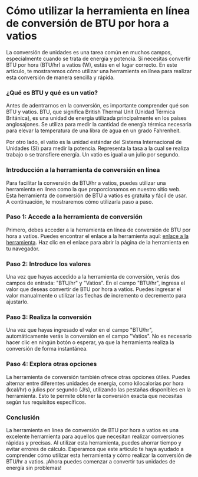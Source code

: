 Cómo utilizar la herramienta en línea de conversión de BTU por hora a vatios
============================================================================

La conversión de unidades es una tarea común en muchos campos, especialmente cuando se trata de energía y potencia. Si necesitas convertir BTU por hora (BTU/hr) a vatios (W), estás en el lugar correcto. En este artículo, te mostraremos cómo utilizar una herramienta en línea para realizar esta conversión de manera sencilla y rápida.

###  ¿Qué es BTU y qué es un vatio? 

Antes de adentrarnos en la conversión, es importante comprender qué son BTU y vatios. BTU, que significa British Thermal Unit (Unidad Térmica Británica), es una unidad de energía utilizada principalmente en los países anglosajones. Se utiliza para medir la cantidad de energía térmica necesaria para elevar la temperatura de una libra de agua en un grado Fahrenheit.

Por otro lado, el vatio es la unidad estándar del Sistema Internacional de Unidades (SI) para medir la potencia. Representa la tasa a la cual se realiza trabajo o se transfiere energía. Un vatio es igual a un julio por segundo.

###  Introducción a la herramienta de conversión en línea 

Para facilitar la conversión de BTU/hr a vatios, puedes utilizar una herramienta en línea como la que proporcionamos en nuestro sitio web. Esta herramienta de conversión de BTU a vatios es gratuita y fácil de usar. A continuación, te mostraremos cómo utilizarla paso a paso.

###  Paso 1: Accede a la herramienta de conversión 

Primero, debes acceder a la herramienta en línea de conversión de BTU por hora a vatios. Puedes encontrar el enlace a la herramienta aquí: [enlace a la herramienta](https://www.onlinecalculatorsfree.com/es/convert/btu-to-watts.html). Haz clic en el enlace para abrir la página de la herramienta en tu navegador.

###  Paso 2: Introduce los valores 

Una vez que hayas accedido a la herramienta de conversión, verás dos campos de entrada: "BTU/hr" y "Vatios". En el campo "BTU/hr", ingresa el valor que deseas convertir de BTU por hora a vatios. Puedes ingresar el valor manualmente o utilizar las flechas de incremento o decremento para ajustarlo.

###  Paso 3: Realiza la conversión 

Una vez que hayas ingresado el valor en el campo "BTU/hr", automáticamente verás la conversión en el campo "Vatios". No es necesario hacer clic en ningún botón o esperar, ya que la herramienta realiza la conversión de forma instantánea.

###  Paso 4: Explora otras opciones 

La herramienta de conversión también ofrece otras opciones útiles. Puedes alternar entre diferentes unidades de energía, como kilocalorías por hora (kcal/hr) o julios por segundo (J/s), utilizando las pestañas disponibles en la herramienta. Esto te permite obtener la conversión exacta que necesitas según tus requisitos específicos.

###  Conclusión 

La herramienta en línea de conversión de BTU por hora a vatios es una excelente herramienta para aquellos que necesitan realizar conversiones rápidas y precisas. Al utilizar esta herramienta, puedes ahorrar tiempo y evitar errores de cálculo. Esperamos que este artículo te haya ayudado a comprender cómo utilizar esta herramienta y cómo realizar la conversión de BTU/hr a vatios. ¡Ahora puedes comenzar a convertir tus unidades de energía sin problemas!